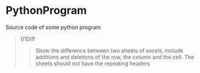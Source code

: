# PythonProgram
Source code of some python program
>01Diff
>>Show the difference between two sheets of excels, include additions and deletions of the row, the column and the cell. The sheets
>>should not have the repeating headers
